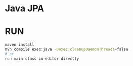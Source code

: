 # Java JPA

# RUN
``` sh
maven install
mvn compile exec:java -Dexec.cleanupDaemonThreads=false
# or 
run main class in editor directly
```
